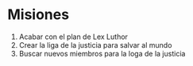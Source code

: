 # Misiones

1. Acabar con el plan de Lex Luthor
2. Crear la liga de la justicia para salvar al mundo
3. Buscar nuevos miembros para la loga de la justicia

